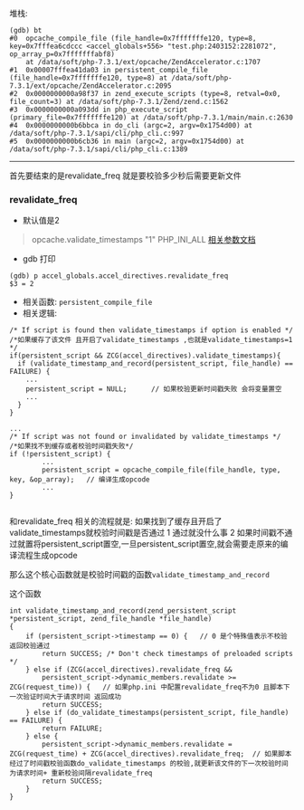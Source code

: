


堆栈:
```
(gdb) bt
#0  opcache_compile_file (file_handle=0x7fffffffe120, type=8, key=0x7fffea6cdccc <accel_globals+556> "test.php:2403152:2281072", op_array_p=0x7fffffffabf8)
    at /data/soft/php-7.3.1/ext/opcache/ZendAccelerator.c:1707
#1  0x00007fffea41da03 in persistent_compile_file (file_handle=0x7fffffffe120, type=8) at /data/soft/php-7.3.1/ext/opcache/ZendAccelerator.c:2095
#2  0x0000000000a98f37 in zend_execute_scripts (type=8, retval=0x0, file_count=3) at /data/soft/php-7.3.1/Zend/zend.c:1562
#3  0x0000000000a093dd in php_execute_script (primary_file=0x7fffffffe120) at /data/soft/php-7.3.1/main/main.c:2630
#4  0x0000000000b6bbca in do_cli (argc=2, argv=0x1754d00) at /data/soft/php-7.3.1/sapi/cli/php_cli.c:997
#5  0x0000000000b6cb36 in main (argc=2, argv=0x1754d00) at /data/soft/php-7.3.1/sapi/cli/php_cli.c:1389

```
----
首先要结束的是revalidate_freq   就是要校验多少秒后需要更新文件
###  revalidate_freq   
- 默认值是2
> opcache.validate_timestamps	"1"	PHP_INI_ALL
[相关参数文档](https://www.php.net/manual/en/opcache.configuration.php)

- gdb 打印
```
(gdb) p accel_globals.accel_directives.revalidate_freq
$3 = 2
```
- 相关函数: `persistent_compile_file`
- 相关逻辑: 
```
/* If script is found then validate_timestamps if option is enabled */
/*如果缓存了该文件 且开启了validate_timestamps ,也就是validate_timestamps=1 */
if(persistent_script && ZCG(accel_directives).validate_timestamps){   
  if (validate_timestamp_and_record(persistent_script, file_handle) == FAILURE) {
    ...
    persistent_script = NULL;      // 如果校验更新时间戳失败 会将变量置空
    ...
  }
}

...
/* If script was not found or invalidated by validate_timestamps */
/*如果找不到缓存或者校验时间戳失败*/
if (!persistent_script) {
        ...
		persistent_script = opcache_compile_file(file_handle, type, key, &op_array);   // 编译生成opcode
        ...
}
        
```
和revalidate_freq  相关的流程就是:
如果找到了缓存且开启了validate_timestamps就校验时间戳是否通过
1 通过就没什么事
2 如果时间戳不通过就置将persistent_script置空,一旦persistent_script置空,就会需要走原来的编译流程生成opcode

那么这个核心函数就是校验时间戳的函数`validate_timestamp_and_record`

这个函数
```
int validate_timestamp_and_record(zend_persistent_script *persistent_script, zend_file_handle *file_handle)
{
	if (persistent_script->timestamp == 0) {   // 0 是个特殊值表示不校验  返回校验通过
		return SUCCESS; /* Don't check timestamps of preloaded scripts */
	} else if (ZCG(accel_directives).revalidate_freq &&
	    persistent_script->dynamic_members.revalidate >= ZCG(request_time)) {   // 如果php.ini 中配置revalidate_freq不为0 且脚本下一次验证时间大于请求时间 返回成功
		return SUCCESS;
	} else if (do_validate_timestamps(persistent_script, file_handle) == FAILURE) {
		return FAILURE;
	} else {
		persistent_script->dynamic_members.revalidate = ZCG(request_time) + ZCG(accel_directives).revalidate_freq;  // 如果脚本经过了时间戳校验函数do_validate_timestamps 的校验,就更新该文件的下一次校验时间为请求时间+ 重新校验间隔revalidate_freq
		return SUCCESS;
	}
}
```

